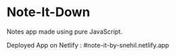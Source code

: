 # Note-It-Down
Notes app made using pure JavaScript.

Deployed App on Netlify : #note-it-by-snehil.netlify.app 
